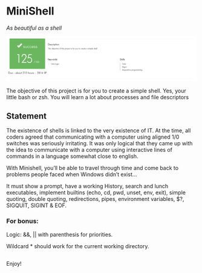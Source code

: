 # MiniShell

*As beautiful as a shell*

![125/100 score](./minishell_success.png)

The objective of this project is for you to create a simple shell. Yes, your little bash or zsh. You will learn a lot about processes and file descriptors

## Statement

The existence of shells is linked to the very existence of IT. At the time, all coders agreed that communicating with a computer using aligned 1/0 switches was seriously irritating. It was only logical that they came up with the idea to communicate with a computer using interactive lines of commands in a language somewhat close to english.

With Minishell, you’ll be able to travel through time and come back to problems people faced when Windows didn’t exist...

It must show a prompt, have a working History, search and lunch executables, implement builtins (echo, cd, pwd, unset, env, exit), simple quoting, double quoting, redirections, pipes, environment variables, $?, SIGQUIT, SIGINT & EOF. 


### For bonus:

Logic: &&, || with parenthesis for priorities.

Wildcard * should work for the current working directory.

##

Enjoy!
